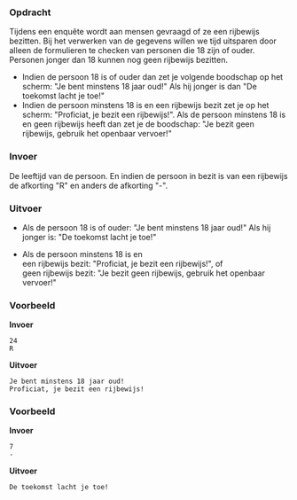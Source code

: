 ### Opdracht

Tijdens een enquête wordt aan mensen gevraagd of ze een rijbewijs bezitten. Bij het verwerken van de gegevens willen we tijd uitsparen door alleen de formulieren te checken van personen die 18 zijn of ouder. Personen jonger dan 18 kunnen nog geen rijbewijs bezitten.
* Indien de persoon 18 is of ouder dan zet je volgende boodschap op het scherm: "Je bent minstens 18 jaar oud!" Als hij jonger is dan "De toekomst lacht je toe!"
* Indien de persoon minstens 18 is en een rijbewijs bezit zet je op het scherm: "Proficiat, je bezit een rijbewijs!". 
Als de persoon minstens 18 is en geen rijbewijs heeft dan zet je de boodschap: "Je bezit geen rijbewijs, gebruik het openbaar vervoer!"

### Invoer

De leeftijd van de persoon. En indien de persoon in bezit is van een rijbewijs de afkorting "R" en anders de afkorting "-". 

### Uitvoer

* Als de persoon 18 is of ouder: "Je bent minstens 18 jaar oud!"
Als hij jonger is: "De toekomst lacht je toe!"

* Als de persoon minstens 18 is en   
een rijbewijs bezit: "Proficiat, je bezit een rijbewijs!", of  
geen rijbewijs bezit: "Je bezit geen rijbewijs, gebruik het openbaar vervoer!"

### Voorbeeld

**Invoer**
    
    24
    R

**Uitvoer**
    
    Je bent minstens 18 jaar oud!
    Proficiat, je bezit een rijbewijs!
     
### Voorbeeld

**Invoer**
    
    7
    -

**Uitvoer**
    
    De toekomst lacht je toe!
     
  
   
